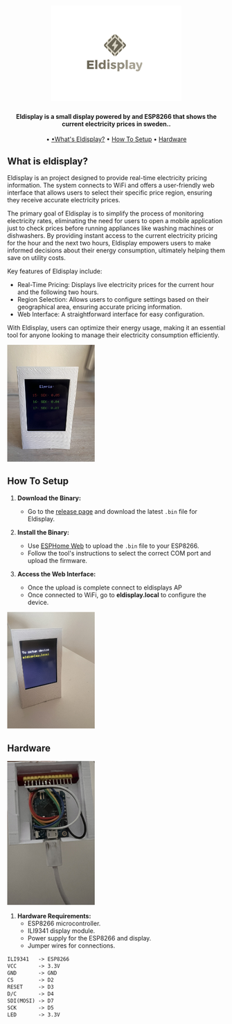 <h1 align="center">
  <br>
  <a href="http://www.amitmerchant.com/electron-markdownify"><img src="https://github.com/PhPersson/eldisplay/blob/main/images/logo.png" alt="logo height="300" width="300"></a>
</h1>

<h4 align="center">Eldisplay is a small display powered by and ESP8266 that shows the current electricity prices in sweden.</a>.</h4>
<p align="center">
   •
  <a href="#what-is-eldisplay">•What's Eldisplay?</a> •
  <a href="#how-to-setup">How To Setup</a> •
  <a href="#hardware">Hardware</a>
</p>

## What is eldisplay?
Eldisplay is an project designed to provide real-time electricity pricing information. The system connects to WiFi and offers a user-friendly web interface that allows users to select their specific price region, ensuring they receive accurate electricity prices.

The primary goal of Eldisplay is to simplify the process of monitoring electricity rates, eliminating the need for users to open a mobile application just to check prices before running appliances like washing machines or dishwashers. By providing instant access to the current electricity pricing for the hour and the next two hours, Eldisplay empowers users to make informed decisions about their energy consumption, ultimately helping them save on utility costs.

Key features of Eldisplay include:

* Real-Time Pricing: Displays live electricity prices for the current hour and the following two hours.
* Region Selection: Allows users to configure settings based on their geographical area, ensuring accurate pricing information.
* Web Interface: A straightforward interface for easy configuration.

With Eldisplay, users can optimize their energy usage, making it an essential tool for anyone looking to manage their electricity consumption efficiently.

<a href=""><img  src="https://github.com/PhPersson/eldisplay/raw/main/images/eldisplay.jpeg" alt="" height="40%" width="40%"></a>

## How To Setup

1. **Download the Binary:**
   - Go to the [release page](https://github.com/PhPersson/eldisplay/releases) and download the latest `.bin` file for Eldisplay.

2. **Install the Binary:**
   - Use [ESPHome Web](https://web.esphome.io/) to upload the `.bin` file to your ESP8266.
   - Follow the tool's instructions to select the correct COM port and upload the firmware.

3. **Access the Web Interface:**
   - Once the upload is complete connect to eldisplays AP
   - Once connected to WiFi, go to __eldisplay.local__ to configure the device.

<img src="https://github.com/PhPersson/eldisplay/blob/main/images/setup_error.jpeg" width=40% height=40% >

## Hardware
<a href=""><img src="https://github.com/PhPersson/eldisplay/raw/main/images/eldisplay_below.jpeg" alt="" height="40%" width="40%"></a>

1. **Hardware Requirements:**
   - ESP8266 microcontroller.
   - ILI9341 display module.
   - Power supply for the ESP8266 and display.
   - Jumper wires for connections.

```
ILI9341   -> ESP8266
VCC       -> 3.3V
GND       -> GND
CS        -> D2
RESET     -> D3
D/C       -> D4
SDI(MOSI) -> D7
SCK       -> D5
LED       -> 3.3V
```
